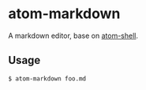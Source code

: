 # atom-markdown

A markdown editor, base on [atom-shell](https://github.com/atom/atom-shell).

## Usage

```bash
$ atom-markdown foo.md
```

